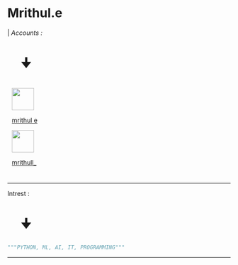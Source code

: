# Mrithul.e
| _Accounts :_

<h1 style="padding-left:30px">🠋</h1>

<div style="padding:10px">
<a href="https://stackoverflow.com/users/19938225/mrithul-e"><img style="width:50px" src="https://upload.wikimedia.org/wikipedia/commons/thumb/e/ef/Stack_Overflow_icon.svg/768px-Stack_Overflow_icon.svg.png">
<p>mrithul e</p>
<a href = "https://www.instagram.com/mrithull_/"><img style="width:50px"
src="https://upload.wikimedia.org/wikipedia/commons/e/e7/Instagram_logo_2016.svg">
<p>mrithull_</p>



</div>

---
</a>

Intrest :
<h1 style="padding-left:30px">🠋</h1>


```python
"""PYTHON, ML, AI, IT, PROGRAMMING"""
```

---






